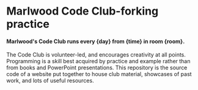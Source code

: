 # Marlwood Code Club-forking practice </br>

#### Marlwood's Code Club runs every {day} from {time} in room {room}.

The Code Club is volunteer-led, and encourages creativity at all points. Programming is a skill best acquired by practice and example rather than from books and PowerPoint presentations. This repository is the source code of a website put together to house club material, showcases of past work, and lots of useful resources.
